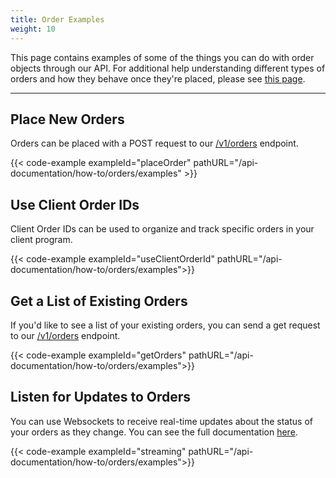 ```yaml
---
title: Order Examples
weight: 10
---
```


This page contains examples of some of the things you can do with order objects through our API. For additional help
understanding different types of orders and how they behave once they're placed, please see [this page](https://docs.alpaca.markets/orders/).

---

## Place New Orders
Orders can be placed with a POST request to our [/v1/orders](https://docs.alpaca.markets/api-documentation/web-api/orders/#request-a-new-order) endpoint.

{{< code-example exampleId="placeOrder" pathURL="/api-documentation/how-to/orders/examples" >}}

## Use Client Order IDs
Client Order IDs can be used to organize and track specific orders in your client program.

{{< code-example exampleId="useClientOrderId" pathURL="/api-documentation/how-to/orders/examples">}}

## Get a List of Existing Orders
If you'd like to see a list of your existing orders, you can send a get request to our [/v1/orders](https://docs.alpaca.markets/api-documentation/web-api/orders/#get-a-list-of-orders) endpoint.

{{< code-example exampleId="getOrders" pathURL="/api-documentation/how-to/orders/examples">}}

## Listen for Updates to Orders
You can use Websockets to receive real-time updates about the status of your orders as they change. You can see the full documentation [here](https://docs.alpaca.markets/api-documentation/web-api/streaming/#order-updates).

{{< code-example exampleId="streaming" pathURL="/api-documentation/how-to/orders/examples">}}
